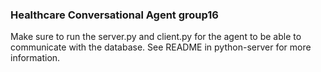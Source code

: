 ### Healthcare Conversational Agent group16

Make sure to run the server.py and client.py for the agent to be able to communicate with the database.
See README in python-server for more information.
